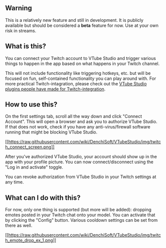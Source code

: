 ## Warning

This is a relatively new feature and still in development. It is publicly available but should be considered a **beta** feature for now. Use at your own risk in streams. 

## What is this?
You can connect your Twitch account to VTube Studio and trigger various things to happen in the app based on what happens in your Twitch channel.

This will not include functionality like triggering hotkeys, etc. but will be focused on fun, self-contained functionality you can play around with. For more practical Twitch-intagration, please check out the [VTube Studio plugins people have made for Twitch-integration](https://github.com/DenchiSoft/VTubeStudio/wiki/Plugins).

## How to use this?

On the first settings tab, scroll all the way down and click "Connect Account". This will open a browser and ask you to authorize VTube Studio. If that does not work, check if you have any anti-virus/firewall software running that might be blocking VTube Studio.

[[https://raw.githubusercontent.com/wiki/DenchiSoft/VTubeStudio/img/twitch_connect_screen.png]]

After you've authorized VTube Studio, your account should show up in the app with your profile picture. You can now connect/disconnect using the "Log in and activate" toggle.

You can revoke authorization from VTube Studio in your Twitch settings at any time.

## What can I do with this?

For now, only one thing is supported (but more will be added): dropping emotes posted in your Twitch chat onto your model. You can activate that by clicking the "Config" button. Various cooldown settings can be set from there as well.

[[https://raw.githubusercontent.com/wiki/DenchiSoft/VTubeStudio/img/twitch_emote_drop_ex_1.png]]



